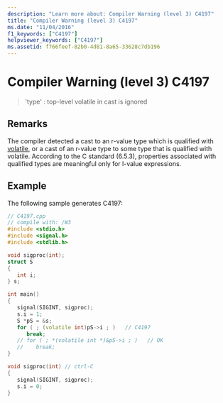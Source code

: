 ```yaml
---
description: "Learn more about: Compiler Warning (level 3) C4197"
title: "Compiler Warning (level 3) C4197"
ms.date: "11/04/2016"
f1_keywords: ["C4197"]
helpviewer_keywords: ["C4197"]
ms.assetid: f766feef-82b0-4d81-8a65-33628c7db196
---
```

# Compiler Warning (level 3) C4197

> 'type' : top-level volatile in cast is ignored

## Remarks

The compiler detected a cast to an r-value type which is qualified with [volatile](../../cpp/volatile-cpp.md), or a cast of an r-value type to some type that is qualified with volatile. According to the C standard (6.5.3), properties associated with qualified types are meaningful only for l-value expressions.

## Example

The following sample generates C4197:

```cpp
// C4197.cpp
// compile with: /W3
#include <stdio.h>
#include <signal.h>
#include <stdlib.h>

void sigproc(int);
struct S
{
   int i;
} s;

int main()
{
   signal(SIGINT, sigproc);
   s.i = 1;
   S *pS = &s;
   for ( ; (volatile int)pS->i ; )   // C4197
      break;
   // for ( ; *(volatile int *)&pS->i ; )   // OK
   //    break;
}

void sigproc(int) // ctrl-C
{
   signal(SIGINT, sigproc);
   s.i = 0;
}
```
